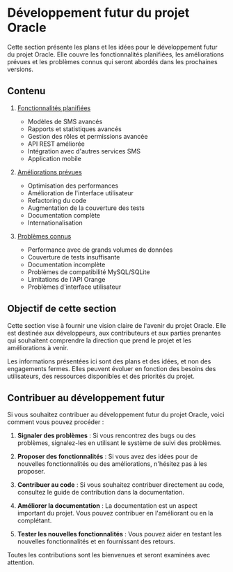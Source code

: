 # Développement futur du projet Oracle

Cette section présente les plans et les idées pour le développement futur du projet Oracle. Elle couvre les fonctionnalités planifiées, les améliorations prévues et les problèmes connus qui seront abordés dans les prochaines versions.

## Contenu

1. [Fonctionnalités planifiées](./01-planned-features.md)

   - Modèles de SMS avancés
   - Rapports et statistiques avancés
   - Gestion des rôles et permissions avancée
   - API REST améliorée
   - Intégration avec d'autres services SMS
   - Application mobile

2. [Améliorations prévues](./02-improvements.md)

   - Optimisation des performances
   - Amélioration de l'interface utilisateur
   - Refactoring du code
   - Augmentation de la couverture des tests
   - Documentation complète
   - Internationalisation

3. [Problèmes connus](./03-known-issues.md)
   - Performance avec de grands volumes de données
   - Couverture de tests insuffisante
   - Documentation incomplète
   - Problèmes de compatibilité MySQL/SQLite
   - Limitations de l'API Orange
   - Problèmes d'interface utilisateur

## Objectif de cette section

Cette section vise à fournir une vision claire de l'avenir du projet Oracle. Elle est destinée aux développeurs, aux contributeurs et aux parties prenantes qui souhaitent comprendre la direction que prend le projet et les améliorations à venir.

Les informations présentées ici sont des plans et des idées, et non des engagements fermes. Elles peuvent évoluer en fonction des besoins des utilisateurs, des ressources disponibles et des priorités du projet.

## Contribuer au développement futur

Si vous souhaitez contribuer au développement futur du projet Oracle, voici comment vous pouvez procéder :

1. **Signaler des problèmes** : Si vous rencontrez des bugs ou des problèmes, signalez-les en utilisant le système de suivi des problèmes.

2. **Proposer des fonctionnalités** : Si vous avez des idées pour de nouvelles fonctionnalités ou des améliorations, n'hésitez pas à les proposer.

3. **Contribuer au code** : Si vous souhaitez contribuer directement au code, consultez le guide de contribution dans la documentation.

4. **Améliorer la documentation** : La documentation est un aspect important du projet. Vous pouvez contribuer en l'améliorant ou en la complétant.

5. **Tester les nouvelles fonctionnalités** : Vous pouvez aider en testant les nouvelles fonctionnalités et en fournissant des retours.

Toutes les contributions sont les bienvenues et seront examinées avec attention.
